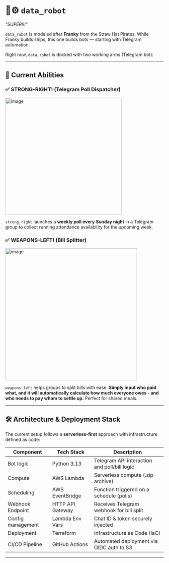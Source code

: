 # 🤖⚙️ `data_robot`
*"SUPER!!!"*

`data_robot` is modeled after **Franky** from the Straw Hat Pirates. While Franky builds ships, this one builds bots — starting with Telegram automation.

Right now, `data_robot` is docked with two working arms (Telegram bot):

---

## 🚀 Current Abilities

### ✅ STRONG-RIGHT! (Telegram Poll Dispatcher)
<img width="370" alt="image" src="https://github.com/user-attachments/assets/0ea2cdff-19a1-46a6-8295-dc1f06583cf0" />

`strong_right` launches a **weekly poll every Sunday night** in a Telegram group to collect running attendance availability for the upcoming week. 


### ✅ WEAPONS-LEFT! (Bill Splitter)
<img width="419" alt="image" src="https://github.com/user-attachments/assets/4a6210c3-46ac-4c46-a387-1e163cadbe01" />

`weapons_left` helps groups to split bills with ease. **Simply input who paid what, and it will automatically calculate how much everyone owes - and who needs to pay whom to settle up.** Perfect for shared meals.


---
## 🛠️ Architecture & Deployment Stack

The current setup follows a **serverless-first** approach with infrastructure defined as code:

| Component          | Tech Stack           | Description                              |
|--------------------|----------------------|------------------------------------------|
| Bot logic          | Python 3.13          | Telegram API interaction and poll/bill logic  |
| Compute            | AWS Lambda           | Serverless compute (.zip archive)        |
| Scheduling         | AWS EventBridge      | Function triggered on a schedule (polls) |
| Webhook Endpoint   | HTTP API Gateway     | Receives Telegram webhook for bill split |
| Config management  | Lambda Env Vars      | Chat ID & token securely injected        |
| Deployment         | Terraform            | Infrastructure as Code (IaC)             |
| CI/CD Pipeline     | GitHub Actions       | Automated deployment via OIDC auth to S3 |

---
